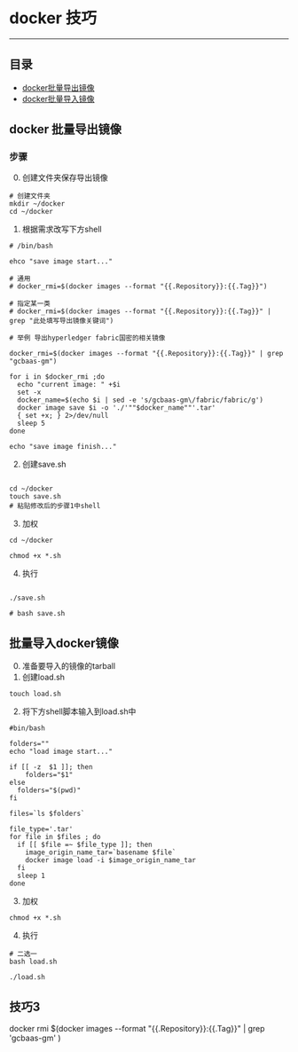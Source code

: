<a id="top"></a>

# docker 技巧

----

## 目录

* [docker批量导出镜像](#1)
* [docker批量导入镜像](#2)

<a id="1"></a>

## docker 批量导出镜像

### 步骤

0. 创建文件夹保存导出镜像

```shell
# 创建文件夹
mkdir ~/docker
cd ~/docker
```

1. 根据需求改写下方shell

```shell
# /bin/bash

ehco "save image start..."

# 通用
# docker_rmi=$(docker images --format "{{.Repository}}:{{.Tag}}")

# 指定某一类
# docker_rmi=$(docker images --format "{{.Repository}}:{{.Tag}}" | grep "此处填写导出镜像关键词")

# 举例 导出hyperledger fabric国密的相关镜像

docker_rmi=$(docker images --format "{{.Repository}}:{{.Tag}}" | grep "gcbaas-gm")

for i in $docker_rmi ;do
  echo "current image: " +$i
  set -x
  docker_name=$(echo $i | sed -e 's/gcbaas-gm\/fabric/fabric/g')
  docker image save $i -o './'""$docker_name""'.tar'
  { set +x; } 2>/dev/null
  sleep 5
done

echo "save image finish..."
```

2. 创建save.sh

```shell

cd ~/docker
touch save.sh
# 粘贴修改后的步骤1中shell
```

3. 加权

```shell
cd ~/docker

chmod +x *.sh
```

4. 执行

```shell

./save.sh

# bash save.sh
```

<a id="2"></a>

<a id="2"></a>
## 批量导入docker镜像

0. 准备要导入的镜像的tarball
1. 创建load.sh

```shell
touch load.sh
```

2. 将下方shell脚本输入到load.sh中

```shell
#bin/bash

folders=""
echo "load image start..."

if [[ -z  $1 ]]; then
    folders="$1"
else
  folders="$(pwd)"
fi

files=`ls $folders`

file_type='.tar'
for file in $files ; do
  if [[ $file =~ $file_type ]]; then
    image_origin_name_tar=`basename $file`
    docker image load -i $image_origin_name_tar
  fi
  sleep 1
done

```

3. 加权

```shell
chmod +x *.sh
```

4. 执行

```shell
# 二选一
bash load.sh

./load.sh
```


## 技巧3

docker rmi $(docker images --format "{{.Repository}}:{{.Tag}}" | grep 'gcbaas-gm' )
